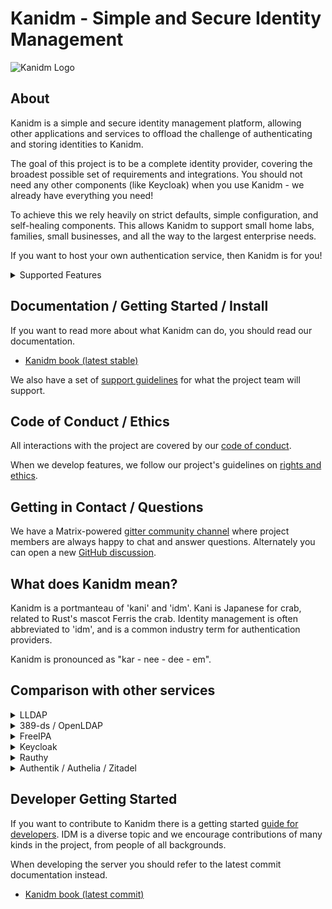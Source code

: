 # Kanidm - Simple and Secure Identity Management

![Kanidm Logo](artwork/logo-small.png)

## About

Kanidm is a simple and secure identity management platform, allowing other applications and services to offload the
challenge of authenticating and storing identities to Kanidm.

The goal of this project is to be a complete identity provider, covering the broadest possible set of requirements and
integrations. You should not need any other components (like Keycloak) when you use Kanidm - we already have everything
you need!

To achieve this we rely heavily on strict defaults, simple configuration, and self-healing components. This allows
Kanidm to support small home labs, families, small businesses, and all the way to the largest enterprise needs.

If you want to host your own authentication service, then Kanidm is for you!

<details>
  <summary>Supported Features</summary>

Kanidm supports:

- Passkeys (WebAuthn) for secure cryptographic authentication
  - Attested passkeys for high security environments
- OAuth2/OIDC authentication provider for SSO
- Application Portal allowing easy access to linked applications
- Linux/Unix integration with TPM protected offline authentication
- SSH key distribution to Linux/Unix systems
- RADIUS for network and VPN authentication
- Read-only LDAPs gateway for Legacy Systems
- Complete CLI tooling for Administration
- Two node high availability using database replication
- A WebUI for user self-service

</details>

## Documentation / Getting Started / Install

If you want to read more about what Kanidm can do, you should read our documentation.

- [Kanidm book (latest stable)](https://kanidm.github.io/kanidm/stable/)

We also have a set of [support guidelines](https://github.com/kanidm/kanidm/blob/master/book/src/support.md) for what
the project team will support.

## Code of Conduct / Ethics

All interactions with the project are covered by our [code of conduct].

When we develop features, we follow our project's guidelines on [rights and ethics].

[code of conduct]: https://github.com/kanidm/kanidm/blob/master/CODE_OF_CONDUCT.md
[rights and ethics]: https://github.com/kanidm/kanidm/blob/master/book/src/developers/developer_ethics.md

## Getting in Contact / Questions

We have a Matrix-powered [gitter community channel] where project members are always happy to chat and answer questions.
Alternately you can open a new [GitHub discussion].

[gitter community channel]: https://app.gitter.im/#/room/#kanidm_community:gitter.im
[github discussion]: https://github.com/kanidm/kanidm/discussions

## What does Kanidm mean?

Kanidm is a portmanteau of 'kani' and 'idm'. Kani is Japanese for crab, related to Rust's mascot Ferris the crab.
Identity management is often abbreviated to 'idm', and is a common industry term for authentication providers.

Kanidm is pronounced as "kar - nee - dee - em".

## Comparison with other services

<details> <summary>LLDAP</summary>

[LLDAP](https://github.com/nitnelave/lldap) is a similar project focused on providing a small, easy-to-administer LDAP
server with a web administration portal. Both LLDAP and Kanidm use the
[Kanidm LDAP bindings](https://github.com/kanidm/ldap3) and share many common design ideas.

The primary advantage of Kanidm over LLDAP is its broader built-in feature set, including native support for OAuth2 and
OIDC. In contrast, LLDAP requires integration with an external portal like Keycloak to provide these features. However,
LLDAP’s simplicity—offering fewer features—can make it easier to deploy and manage for certain use cases.

While LLDAP provides a simple Web UI as the main user management interface, Kanidm currently offers administrative
functionality primarily via its CLI, with its Web UI designed more for user interactions than for administration.

If Kanidm feels too complex for your needs, LLDAP is a smaller and simpler alternative. But if you want a more
feature-rich solution out of the box, Kanidm will likely be a better fit.

</details>

<details> <summary>389-ds / OpenLDAP</summary>

Both 389 Directory Server (389-ds) and OpenLDAP are general-purpose LDAP servers. They provide LDAP functionality only,
so you must supply your own Identity Management (IDM) components—such as an OIDC portal, self-service web UI,
command-line tools for administration, and more.

If you require maximum customization of your LDAP deployment, 389-ds or OpenLDAP may be better choices. However, if you
prefer an easy-to-set-up service focused specifically on IDM, Kanidm is a superior option.

Kanidm draws inspiration from both 389-ds and OpenLDAP and already matches or exceeds 389-ds in directory service
performance and scalability, while offering a richer feature set.

</details>

<details> <summary>FreeIPA</summary>

FreeIPA is a comprehensive identity management system for Linux/Unix, bundling many services including LDAP, Kerberos,
DNS, and a Certificate Authority.

However, FreeIPA is complex, consisting of numerous components and configurations, which leads to higher resource usage
and administrative overhead during setup and upgrades.

Kanidm aims to offer the feature richness of FreeIPA but with a lighter resource footprint and simpler management. In
benchmarks with 3,000 users and 1,500 groups, Kanidm demonstrated approximately three times faster search operations and
five times faster modifications and additions (results may vary, but Kanidm generally outperforms FreeIPA in speed).

If you want a full IDM solution that’s easier to manage and more efficient, Kanidm is worth considering.

</details>

<details> <summary>Keycloak</summary>

[Keycloak](https://github.com/keycloak/keycloak) is an OIDC/OAuth2/SAML provider that can layer WebAuthn authentication
on top of existing IDM systems. Although it can operate as a stand-alone IDM solution, it is commonly used alongside an
LDAP server or similar backend.

Deploying Keycloak requires significant configuration and expertise. Its extensive customization options for
authentication workflows can make initial setup challenging.

Kanidm does not require Keycloak to provide OAuth2 and other services. It integrates many of these capabilities in a
simpler, more streamlined way right out of the box.

</details> <details> <summary>Rauthy</summary>

[Rauthy](https://github.com/sebadob/rauthy) is a minimal OIDC provider supporting WebAuthn—using some of the same
libraries as Kanidm.

However, Rauthy focuses exclusively on OIDC and does not support additional use cases such as RADIUS or Unix
authentication.

If you need a minimal OIDC-only provider, Rauthy is an excellent choice. But if you require a broader feature set,
Kanidm is the better option.

</details>

<details> <summary>Authentik / Authelia / Zitadel</summary>

[Authentik](https://github.com/goauthentik/authentik) (written in Python),
[Authelia](https://github.com/authelia/authelia), and [Zitadel](https://github.com/zitadel/zitadel) (both written in Go)
are IDM providers similar to Kanidm in many respects. However, all three have weaker support for Unix authentication and
do not provide the advanced authentication policies or WebAuthn Attestation capabilities that Kanidm offers.

Additionally, these projects rely on external SQL databases such as PostgreSQL, which can introduce potential single
points of failure and performance bottlenecks. In contrast, Kanidm uses its own high-performance database and
replication system, developed based on enterprise LDAP server experience.

</details>

## Developer Getting Started

If you want to contribute to Kanidm there is a getting started [guide for developers]. IDM is a diverse topic and we
encourage contributions of many kinds in the project, from people of all backgrounds.

When developing the server you should refer to the latest commit documentation instead.

- [Kanidm book (latest commit)](https://kanidm.github.io/kanidm/master/)

[guide for developers]: https://kanidm.github.io/kanidm/master/developers/index.html

